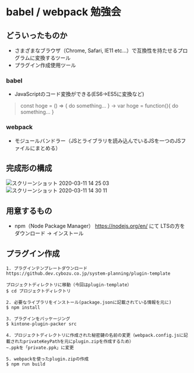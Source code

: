 # babel / webpack 勉強会

## どういったものか
- さまざまなブラウザ（Chrome, Safari, IE11 etc...）で互換性を持たせるプログラムに変換するツール
- プラグイン作成使用ツール

### babel
- JavaScriptのコード変換ができる(ES6→ES5に変換など)
>const hoge = () => { do something... } → var hoge = function(){ do something... }

### webpack
- モジュールバンドラー（JSとライブラリを読み込んでいるJSを一つのJSファイルにまとめる）

## 完成形の構成
![スクリーンショット 2020-03-11 14 25 03](https://user-images.githubusercontent.com/36327504/76385229-91324a80-63a4-11ea-9d5d-5072b924e955.png)
![スクリーンショット 2020-03-11 14 30 11](https://user-images.githubusercontent.com/36327504/76385609-744a4700-63a5-11ea-891e-43d06c07f206.png)

## 用意するもの
- npm（Node Package Manager）
https://nodejs.org/en/ にて LTSの方をダウンロード → インストール

## プラグイン作成
```
1. プラグインテンプレートダウンロード
https://github.dev.cybozu.co.jp/system-planning/plugin-template 

プロジェクトディレクトリに移動（今回はplugin-template）
$ cd プロジェクトディレクトリ

2. 必要なライブラリをインストール(package.jsonに記載されている情報を元に)
$ npm install

3. プラグインをパッケージング
$ kintone-plugin-packer src

4. プロジェクトディレクトリに作成された秘密鍵の名前の変更（webpack.config.jsに記載されたprivateKeyPathを元にplugin.zipを作成するため）
~.ppkを「private.ppk」に変更

5. webpackを使ったplugin.zipの作成
$ npm run build

```
